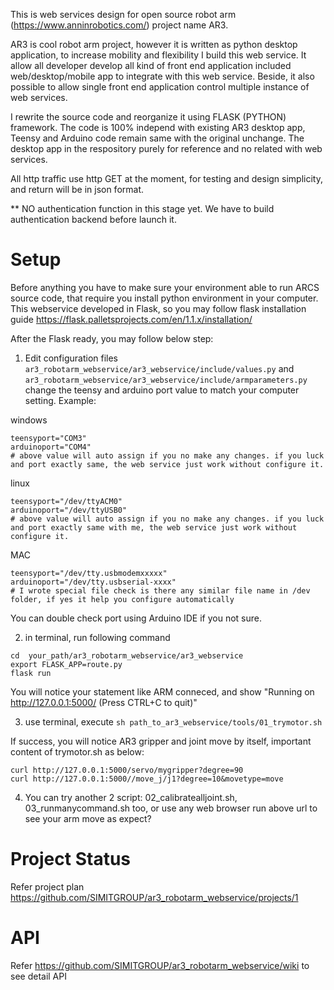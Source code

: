 This is web services design for open source robot arm (https://www.anninrobotics.com/) project name AR3.

AR3 is cool robot arm project, however it is written as python desktop application, to increase mobility and flexibility I build this web service. It allow all developer develop all kind of front end application included web/desktop/mobile app to integrate with this web service. Beside, it also possible to allow single front end application control multiple instance of web services.

I rewrite the source code and reorganize it using FLASK (PYTHON) framework. The code is 100% independ with existing AR3 desktop app, Teensy and Arduino code remain same with the original unchange. The desktop app in the respository purely for reference and no related with web services.

All http traffic use http GET at the moment, for testing and design simplicity, and return will be in json format.

** NO authentication function in this stage yet. We have to build authentication backend before launch it.

# Setup
Before anything you have to make sure your environment able to run ARCS source code, that require you install python environment in your computer. This webservice developed in Flask, so you may follow flask installation guide https://flask.palletsprojects.com/en/1.1.x/installation/

After the Flask ready, you may follow below step:
1. Edit configuration files
`ar3_robotarm_webservice/ar3_webservice/include/values.py` and `ar3_robotarm_webservice/ar3_webservice/include/armparameters.py`
change the teensy and arduino port value to match your computer setting. Example:

windows
```
teensyport="COM3"
arduinoport="COM4"
# above value will auto assign if you no make any changes. if you luck and port exactly same, the web service just work without configure it.
```
linux
```
teensyport="/dev/ttyACM0"
arduinoport="/dev/ttyUSB0"
# above value will auto assign if you no make any changes. if you luck and port exactly same with me, the web service just work without configure it.
```
MAC
```
teensyport="/dev/tty.usbmodemxxxxx"
arduinoport="/dev/tty.usbserial-xxxx"
# I wrote special file check is there any similar file name in /dev folder, if yes it help you configure automatically
```
You can double check port using Arduino IDE if you not sure. 

2. in terminal, run following command
```
cd  your_path/ar3_robotarm_webservice/ar3_webservice
export FLASK_APP=route.py
flask run
```

You will notice your statement like ARM conneced, and show "Running on http://127.0.0.1:5000/ (Press CTRL+C to quit)"


3. use terminal, execute `sh path_to_ar3_webservice/tools/01_trymotor.sh`

If success, you will notice AR3 gripper and joint move by itself, important content of trymotor.sh as below:
```
curl http://127.0.0.1:5000/servo/mygripper?degree=90
curl http://127.0.0.1:5000//move_j/j1?degree=10&movetype=move
```

4. You can try another 2 script: 02_calibratealljoint.sh, 03_runmanycommand.sh too, or use any web browser run above url to see your arm move as expect?

# Project Status
Refer project plan
https://github.com/SIMITGROUP/ar3_robotarm_webservice/projects/1

# API
Refer https://github.com/SIMITGROUP/ar3_robotarm_webservice/wiki to see detail API

